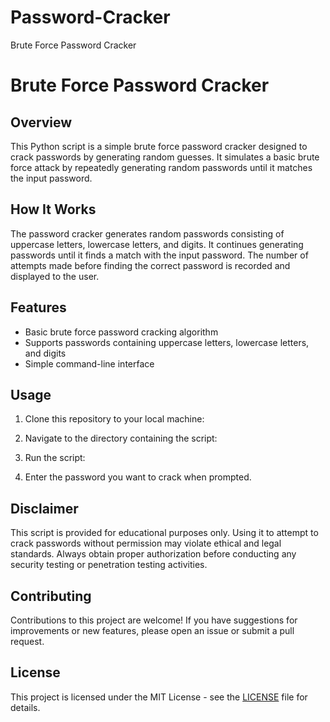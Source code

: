 # Password-Cracker
Brute Force Password Cracker 
# Brute Force Password Cracker

## Overview

This Python script is a simple brute force password cracker designed to crack passwords by generating random guesses. It simulates a basic brute force attack by repeatedly generating random passwords until it matches the input password.

## How It Works

The password cracker generates random passwords consisting of uppercase letters, lowercase letters, and digits. It continues generating passwords until it finds a match with the input password. The number of attempts made before finding the correct password is recorded and displayed to the user.

## Features

- Basic brute force password cracking algorithm
- Supports passwords containing uppercase letters, lowercase letters, and digits
- Simple command-line interface

## Usage

1. Clone this repository to your local machine:


2. Navigate to the directory containing the script:


3. Run the script:


4. Enter the password you want to crack when prompted.

## Disclaimer

This script is provided for educational purposes only. Using it to attempt to crack passwords without permission may violate ethical and legal standards. Always obtain proper authorization before conducting any security testing or penetration testing activities.

## Contributing

Contributions to this project are welcome! If you have suggestions for improvements or new features, please open an issue or submit a pull request.

## License

This project is licensed under the MIT License - see the [LICENSE](LICENSE) file for details.
